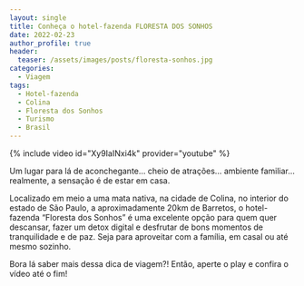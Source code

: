 ```yaml
---
layout: single
title: Conheça o hotel-fazenda FLORESTA DOS SONHOS
date: 2022-02-23
author_profile: true
header:
  teaser: /assets/images/posts/floresta-sonhos.jpg
categories: 
  - Viagem
tags:
  - Hotel-fazenda
  - Colina 
  - Floresta dos Sonhos
  - Turismo
  - Brasil
---
```


{% include video id="Xy9IaINxi4k" provider="youtube" %}

Um lugar para lá de aconchegante… cheio de atrações… ambiente familiar… realmente, a sensação é de estar em casa. 

Localizado em meio a uma mata nativa, na cidade de Colina, no interior do estado de São Paulo, a aproximadamente 20km de Barretos, o hotel-fazenda “Floresta dos Sonhos” é uma excelente opção para quem quer descansar, fazer um detox digital e desfrutar de bons momentos de tranquilidade e de paz. Seja para aproveitar com a família, em casal ou até mesmo sozinho.

Bora lá saber mais dessa dica de viagem?! Então, aperte o play e confira o vídeo até o fim! 
